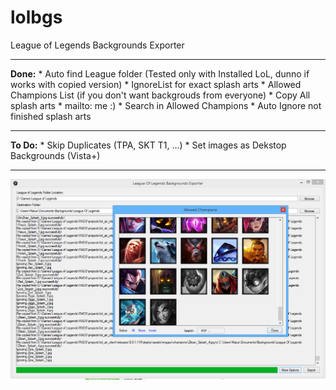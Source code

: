 lolbgs
======

League of Legends Backgrounds Exporter
<hr>
<b>Done:</b>
* Auto find League folder (Tested only with Installed LoL, dunno if works with copied version)
* IgnoreList for exact splash arts
* Allowed Champions List (if you don't want backgrouds from everyone)
* Copy All splash arts
* mailto: me :)
* Search in Allowed Champions
* Auto Ignore not finished splash arts

<hr>
<b>To Do:</b>
* Skip Duplicates (TPA, SKT T1, ...)
* Set images as Dekstop Backgrounds (Vista+)
<hr>

<img src="Screenshot.png"/>
